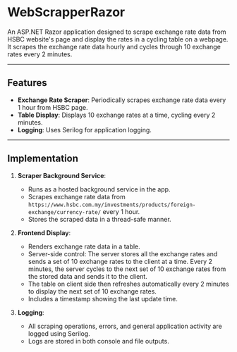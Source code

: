# WebScrapperRazor

An ASP.NET Razor application designed to scrape exchange rate data from HSBC website's page and display the rates in a cycling table on a webpage. It scrapes the exchange rate data hourly and cycles through 10 exchange rates every 2 minutes.

---

## Features

- **Exchange Rate Scraper**: Periodically scrapes exchange rate data every 1 hour from HSBC page.
- **Table Display**: Displays 10 exchange rates at a time, cycling every 2 minutes.
- **Logging**: Uses Serilog for application logging.

---

## Implementation

1. **Scraper Background Service**:
   - Runs as a hosted background service in the app.
   - Scrapes exchange rate data from `https://www.hsbc.com.my/investments/products/foreign-exchange/currency-rate/` every 1 hour.
   - Stores the scraped data in a thread-safe manner.

2. **Frontend Display**:
   - Renders exchange rate data in a table.
   - Server-side control: The server stores all the exchange rates and sends a set of 10 exchange rates to the client at a time. Every 2 minutes, the server cycles to the next set of 10 exchange rates from the stored data and sends it to the client.
   - The table on client side then refreshes automatically every 2 minutes to display the next set of 10 exchange rates.
   - Includes a timestamp showing the last update time.

3. **Logging**:
   - All scraping operations, errors, and general application activity are logged using Serilog.
   - Logs are stored in both console and file outputs.
